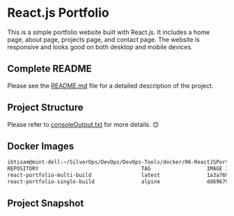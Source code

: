 # React.js Portfolio

This is a simple portfolio website built with React.js. It includes a home page, about page, projects page, and contact page. The website is responsive and looks good on both desktop and mobile devices. 

## Complete README

Please see the [README.md](https://github.com/ibtisamops/ReactJSPortfolio/blob/main/README.md) file for a detailed description of the project.


## Project Structure

Please refer to [consoleOutput.txt](https://github.com/ibtisamops/ReactJSPortfolio/blob/main/consoleOutput.txt) for more details. 😊

## Docker Images

```bash
ibtisam@mint-dell:~/SilverOps/DevOps/DevOps-Tools/docker/06-ReactJSPortfolio$ docker images
REPOSITORY                                 TAG                  IMAGE ID       CREATED         SIZE
react-portfolio-multi-build                latest               1a3a76923edf   4 minutes ago   75.4MB
react-portfolio-single-build               alpine               dd696796092d   3 hours ago     591MB
```

## Project Snapshot

